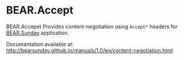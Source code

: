 # BEAR.Accept

BEAR.Accepet Provides content-negotiation using `Accept*` headers for [BEAR.Sunday](http://bearsunday.github.io/) application.

Documantation available at: http://bearsunday.github.io/manuals/1.0/en/content-negotiation.html
